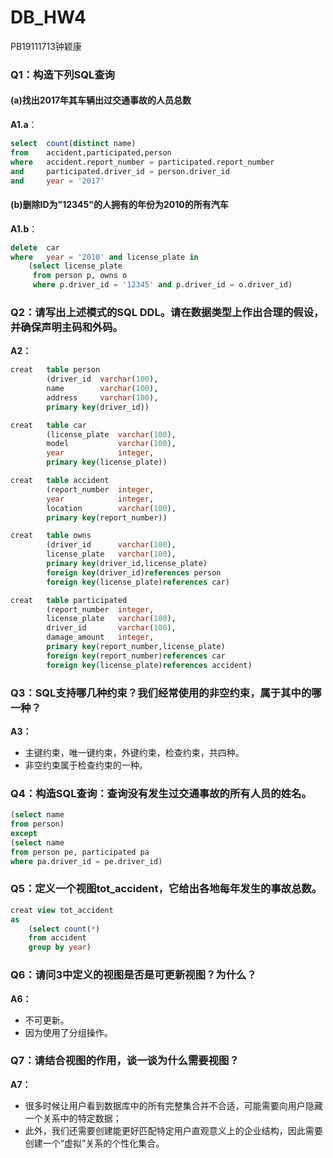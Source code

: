 # DB_HW4

PB19111713钟颖康



### Q1：构造下列SQL查询

#### (a)找出2017年其车辆出过交通事故的人员总数

**A1.a**：

```sql
select	count(distinct name)
from	accident,participated,person
where	accident.report_number = participated.report_number
and		participated.driver_id = person.driver_id
and		year = '2017'
```

#### (b)删除ID为"12345"的人拥有的年份为2010的所有汽车

**A1.b**：

```sql
delete	car
where	year = '2010' and license_plate in
	(select license_plate
     from person p, owns o
     where p.driver_id = '12345' and p.driver_id = o.driver_id)
```



### Q2：请写出上述模式的SQL DDL。请在数据类型上作出合理的假设，并确保声明主码和外码。

**A2：**

```sql
creat	table person
		(driver_id	varchar(100),
        name		varchar(100),
        address		varchar(100),
        primary key(driver_id))
```

```sql
creat	table car
		(license_plate	varchar(100),
        model			varchar(100),
        year			integer,
        primary key(license_plate))
```

```sql
creat	table accident
		(report_number	integer,
        year			integer,
        location		varchar(100),
        primary key(report_number))
```

```sql
creat	table owns
		(driver_id		varchar(100),
        license_plate	varchar(100),
        primary key(driver_id,license_plate)
        foreign key(driver_id)references person
        foreign key(license_plate)references car)
```

```sql
creat	table participated
		(report_number	integer,
        license_plate	varchar(100),
        driver_id		varchar(100),
        damage_amount	integer,
        primary key(report_number,license_plate)
        foreign key(report_number)references car
        foreign key(license_plate)references accident)
```



### Q3：SQL支持哪几种约束？我们经常使用的非空约束，属于其中的哪一种？

**A3：**

- 主键约束，唯一键约束，外键约束，检查约束，共四种。
- 非空约束属于检查约束的一种。



### Q4：构造SQL查询：查询没有发生过交通事故的所有人员的姓名。

```sql
(select	name
from person)
except
(select name
from person pe, participated pa
where pa.driver_id = pe.driver_id)
```



### Q5：定义一个视图tot_accident，它给出各地每年发生的事故总数。

```sql
creat view tot_accident
as
	(select count(*)
    from accident
    group by year)
```



### Q6：请问3中定义的视图是否是可更新视图？为什么？

**A6：**

- 不可更新。
- 因为使用了分组操作。

### Q7：请结合视图的作用，谈一谈为什么需要视图？

**A7：**

- 很多时候让用户看到数据库中的所有完整集合并不合适，可能需要向用户隐藏一个关系中的特定数据；
- 此外，我们还需要创建能更好匹配特定用户直观意义上的企业结构，因此需要创建一个“虚拟”关系的个性化集合。
